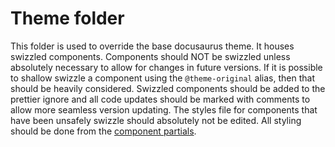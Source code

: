 # Theme folder
This folder is used to override the base docusaurus theme. It houses swizzled components. Components should NOT be swizzled unless absolutely necessary to allow for changes in future versions. If it is possible to shallow swizzle a component using the `@theme-original` alias, then that should be heavily considered. Swizzled components should be added to the prettier ignore and all code updates should be marked with comments to allow more seamless version updating. The styles file for components that have been unsafely swizzle should absolutely not be edited. All styling should be done from the [component partials](/src/styles/components).
